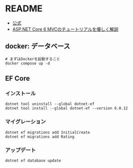 # README

- [公式](https://learn.microsoft.com/ja-jp/aspnet/core/tutorials/first-mvc-app/start-mvc?view=aspnetcore-6.0&tabs=visual-studio)
- [ASP.NET Core 6 MVCのチュートリアルを優しく解説](https://masa7blog.com/asp-net-core-6-mvc-tutorial/)

## docker: データベース

```shell
# まずはDockerを起動すること
docker compose up -d
```

## EF Core

### インストール

```shell
dotnet tool uninstall --global dotnet-ef
dotnet tool install --global dotnet-ef --version 6.0.12
```

### マイグレーション

```shell
dotnet ef migrations add InitialCreate
dotnet ef migrations add Rating
```

### アップデート

```shell
dotnet ef database update
```